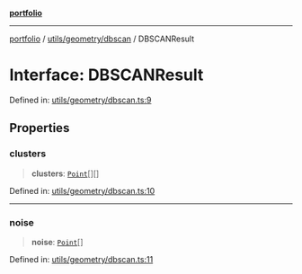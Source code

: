 [**portfolio**](../../../../README.md)

***

[portfolio](../../../../modules.md) / [utils/geometry/dbscan](../README.md) / DBSCANResult

# Interface: DBSCANResult

Defined in: [utils/geometry/dbscan.ts:9](https://github.com/tnorlund/Portfolio/blob/c4c57e742815fcdb6beb07c8f8af326a7927a3f2/portfolio/utils/geometry/dbscan.ts#L9)

## Properties

### clusters

> **clusters**: [`Point`](../../../../types/api/interfaces/Point.md)[][]

Defined in: [utils/geometry/dbscan.ts:10](https://github.com/tnorlund/Portfolio/blob/c4c57e742815fcdb6beb07c8f8af326a7927a3f2/portfolio/utils/geometry/dbscan.ts#L10)

***

### noise

> **noise**: [`Point`](../../../../types/api/interfaces/Point.md)[]

Defined in: [utils/geometry/dbscan.ts:11](https://github.com/tnorlund/Portfolio/blob/c4c57e742815fcdb6beb07c8f8af326a7927a3f2/portfolio/utils/geometry/dbscan.ts#L11)
